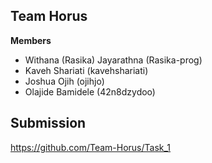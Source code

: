 ## Team Horus
**Members**
* Withana (Rasika) Jayarathna (Rasika-prog)
* Kaveh Shariati (kavehshariati)
* Joshua Ojih (ojihjo)
* Olajide Bamidele (42n8dzydoo)

## Submission
https://github.com/Team-Horus/Task_1